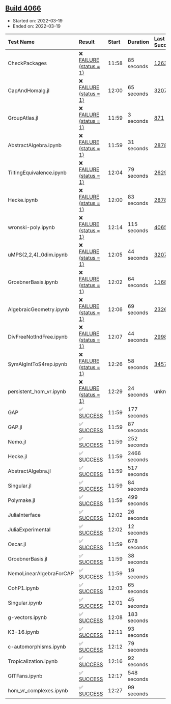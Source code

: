 ## [Build 4066](https://oscarci.mathematik.uni-kl.de/job/oscar-stable/4066/)

* Started on: 2022-03-19
* Ended on: 2022-03-19

| Test Name    | Result | Start | Duration | Last Success | First Failure |
|:-------------|:-------|:------|:---------|:-------------|:--------------|
| CheckPackages | ❌ [FAILURE (status = 1)](https://oscarci.mathematik.uni-kl.de/job/oscar-stable/4066/artifact/logs/build-4066/CheckPackages.log) | 11:58 | 85 seconds | [1263](https://oscarci.mathematik.uni-kl.de/job/oscar-stable/1263/) | [1264](https://oscarci.mathematik.uni-kl.de/job/oscar-stable/1264/) |
| CapAndHomalg.jl | ❌ [FAILURE (status = 1)](https://oscarci.mathematik.uni-kl.de/job/oscar-stable/4066/artifact/logs/build-4066/CapAndHomalg.jl.log) | 12:00 | 65 seconds | [3207](https://oscarci.mathematik.uni-kl.de/job/oscar-stable/3207/) | [3208](https://oscarci.mathematik.uni-kl.de/job/oscar-stable/3208/) |
| GroupAtlas.jl | ❌ [FAILURE (status = 1)](https://oscarci.mathematik.uni-kl.de/job/oscar-stable/4066/artifact/logs/build-4066/GroupAtlas.jl.log) | 11:59 | 3 seconds | [871](https://oscarci.mathematik.uni-kl.de/job/oscar-stable/871/) | [872](https://oscarci.mathematik.uni-kl.de/job/oscar-stable/872/) |
| AbstractAlgebra.ipynb | ❌ [FAILURE (status = 1)](https://oscarci.mathematik.uni-kl.de/job/oscar-stable/4066/artifact/logs/build-4066/AbstractAlgebra.ipynb.log) | 11:59 | 31 seconds | [2878](https://oscarci.mathematik.uni-kl.de/job/oscar-stable/2878/) | [2879](https://oscarci.mathematik.uni-kl.de/job/oscar-stable/2879/) |
| TiltingEquivalence.ipynb | ❌ [FAILURE (status = 1)](https://oscarci.mathematik.uni-kl.de/job/oscar-stable/4066/artifact/logs/build-4066/TiltingEquivalence.ipynb.log) | 12:04 | 79 seconds | [2629](https://oscarci.mathematik.uni-kl.de/job/oscar-stable/2629/) | [2630](https://oscarci.mathematik.uni-kl.de/job/oscar-stable/2630/) |
| Hecke.ipynb | ❌ [FAILURE (status = 1)](https://oscarci.mathematik.uni-kl.de/job/oscar-stable/4066/artifact/logs/build-4066/Hecke.ipynb.log) | 12:00 | 83 seconds | [2878](https://oscarci.mathematik.uni-kl.de/job/oscar-stable/2878/) | [2879](https://oscarci.mathematik.uni-kl.de/job/oscar-stable/2879/) |
| wronski-poly.ipynb | ❌ [FAILURE (status = 1)](https://oscarci.mathematik.uni-kl.de/job/oscar-stable/4066/artifact/logs/build-4066/wronski-poly.ipynb.log) | 12:14 | 115 seconds | [4065](https://oscarci.mathematik.uni-kl.de/job/oscar-stable/4065/) | [4066](https://oscarci.mathematik.uni-kl.de/job/oscar-stable/4066/) |
| uMPS(2,2,4)_0dim.ipynb | ❌ [FAILURE (status = 1)](https://oscarci.mathematik.uni-kl.de/job/oscar-stable/4066/artifact/logs/build-4066/uMPS-2-2-4-_0dim.ipynb.log) | 12:05 | 44 seconds | [3207](https://oscarci.mathematik.uni-kl.de/job/oscar-stable/3207/) | [3208](https://oscarci.mathematik.uni-kl.de/job/oscar-stable/3208/) |
| GroebnerBasis.ipynb | ❌ [FAILURE (status = 1)](https://oscarci.mathematik.uni-kl.de/job/oscar-stable/4066/artifact/logs/build-4066/GroebnerBasis.ipynb.log) | 12:02 | 64 seconds | [1168](https://oscarci.mathematik.uni-kl.de/job/oscar-stable/1168/) | [1169](https://oscarci.mathematik.uni-kl.de/job/oscar-stable/1169/) |
| AlgebraicGeometry.ipynb | ❌ [FAILURE (status = 1)](https://oscarci.mathematik.uni-kl.de/job/oscar-stable/4066/artifact/logs/build-4066/AlgebraicGeometry.ipynb.log) | 12:06 | 69 seconds | [2326](https://oscarci.mathematik.uni-kl.de/job/oscar-stable/2326/) | [2327](https://oscarci.mathematik.uni-kl.de/job/oscar-stable/2327/) |
| DivFreeNotIndFree.ipynb | ❌ [FAILURE (status = 1)](https://oscarci.mathematik.uni-kl.de/job/oscar-stable/4066/artifact/logs/build-4066/DivFreeNotIndFree.ipynb.log) | 12:07 | 44 seconds | [2998](https://oscarci.mathematik.uni-kl.de/job/oscar-stable/2998/) | [2999](https://oscarci.mathematik.uni-kl.de/job/oscar-stable/2999/) |
| SymAlgIntToS4rep.ipynb | ❌ [FAILURE (status = 1)](https://oscarci.mathematik.uni-kl.de/job/oscar-stable/4066/artifact/logs/build-4066/SymAlgIntToS4rep.ipynb.log) | 12:26 | 58 seconds | [3457](https://oscarci.mathematik.uni-kl.de/job/oscar-stable/3457/) | [3458](https://oscarci.mathematik.uni-kl.de/job/oscar-stable/3458/) |
| persistent_hom_vr.ipynb | ❌ [FAILURE (status = 1)](https://oscarci.mathematik.uni-kl.de/job/oscar-stable/4066/artifact/logs/build-4066/persistent_hom_vr.ipynb.log) | 12:29 | 24 seconds | unknown | unknown |
| GAP | ✅ [SUCCESS](https://oscarci.mathematik.uni-kl.de/job/oscar-stable/4066/artifact/logs/build-4066/GAP.log) | 11:59 | 177 seconds |  |  |
| GAP.jl | ✅ [SUCCESS](https://oscarci.mathematik.uni-kl.de/job/oscar-stable/4066/artifact/logs/build-4066/GAP.jl.log) | 11:59 | 87 seconds |  |  |
| Nemo.jl | ✅ [SUCCESS](https://oscarci.mathematik.uni-kl.de/job/oscar-stable/4066/artifact/logs/build-4066/Nemo.jl.log) | 11:59 | 252 seconds |  |  |
| Hecke.jl | ✅ [SUCCESS](https://oscarci.mathematik.uni-kl.de/job/oscar-stable/4066/artifact/logs/build-4066/Hecke.jl.log) | 11:59 | 2466 seconds |  |  |
| AbstractAlgebra.jl | ✅ [SUCCESS](https://oscarci.mathematik.uni-kl.de/job/oscar-stable/4066/artifact/logs/build-4066/AbstractAlgebra.jl.log) | 11:59 | 517 seconds |  |  |
| Singular.jl | ✅ [SUCCESS](https://oscarci.mathematik.uni-kl.de/job/oscar-stable/4066/artifact/logs/build-4066/Singular.jl.log) | 11:59 | 84 seconds |  |  |
| Polymake.jl | ✅ [SUCCESS](https://oscarci.mathematik.uni-kl.de/job/oscar-stable/4066/artifact/logs/build-4066/Polymake.jl.log) | 11:59 | 499 seconds |  |  |
| JuliaInterface | ✅ [SUCCESS](https://oscarci.mathematik.uni-kl.de/job/oscar-stable/4066/artifact/logs/build-4066/JuliaInterface.log) | 12:02 | 26 seconds |  |  |
| JuliaExperimental | ✅ [SUCCESS](https://oscarci.mathematik.uni-kl.de/job/oscar-stable/4066/artifact/logs/build-4066/JuliaExperimental.log) | 12:02 | 12 seconds |  |  |
| Oscar.jl | ✅ [SUCCESS](https://oscarci.mathematik.uni-kl.de/job/oscar-stable/4066/artifact/logs/build-4066/Oscar.jl.log) | 11:59 | 678 seconds |  |  |
| GroebnerBasis.jl | ✅ [SUCCESS](https://oscarci.mathematik.uni-kl.de/job/oscar-stable/4066/artifact/logs/build-4066/GroebnerBasis.jl.log) | 11:59 | 38 seconds |  |  |
| NemoLinearAlgebraForCAP | ✅ [SUCCESS](https://oscarci.mathematik.uni-kl.de/job/oscar-stable/4066/artifact/logs/build-4066/NemoLinearAlgebraForCAP.log) | 11:59 | 19 seconds |  |  |
| CohP1.ipynb | ✅ [SUCCESS](https://oscarci.mathematik.uni-kl.de/job/oscar-stable/4066/artifact/logs/build-4066/CohP1.ipynb.log) | 12:03 | 65 seconds |  |  |
| Singular.ipynb | ✅ [SUCCESS](https://oscarci.mathematik.uni-kl.de/job/oscar-stable/4066/artifact/logs/build-4066/Singular.ipynb.log) | 12:01 | 45 seconds |  |  |
| g-vectors.ipynb | ✅ [SUCCESS](https://oscarci.mathematik.uni-kl.de/job/oscar-stable/4066/artifact/logs/build-4066/g-vectors.ipynb.log) | 12:08 | 183 seconds |  |  |
| K3-16.ipynb | ✅ [SUCCESS](https://oscarci.mathematik.uni-kl.de/job/oscar-stable/4066/artifact/logs/build-4066/K3-16.ipynb.log) | 12:11 | 93 seconds |  |  |
| c-automorphisms.ipynb | ✅ [SUCCESS](https://oscarci.mathematik.uni-kl.de/job/oscar-stable/4066/artifact/logs/build-4066/c-automorphisms.ipynb.log) | 12:12 | 79 seconds |  |  |
| Tropicalization.ipynb | ✅ [SUCCESS](https://oscarci.mathematik.uni-kl.de/job/oscar-stable/4066/artifact/logs/build-4066/Tropicalization.ipynb.log) | 12:16 | 92 seconds |  |  |
| GITFans.ipynb | ✅ [SUCCESS](https://oscarci.mathematik.uni-kl.de/job/oscar-stable/4066/artifact/logs/build-4066/GITFans.ipynb.log) | 12:17 | 548 seconds |  |  |
| hom_vr_complexes.ipynb | ✅ [SUCCESS](https://oscarci.mathematik.uni-kl.de/job/oscar-stable/4066/artifact/logs/build-4066/hom_vr_complexes.ipynb.log) | 12:27 | 99 seconds |  |  |
